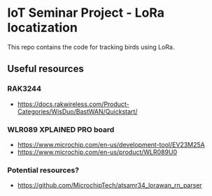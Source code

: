 # IoT Seminar Project - LoRa locatization

This repo contains the code for tracking birds using LoRa.

## Useful resources

### RAK3244

- https://docs.rakwireless.com/Product-Categories/WisDuo/BastWAN/Quickstart/

### WLR089 XPLAINED PRO board

- https://www.microchip.com/en-us/development-tool/EV23M25A
- https://www.microchip.com/en-us/product/WLR089U0

### Potential resources?

- https://github.com/MicrochipTech/atsamr34_lorawan_rn_parser

